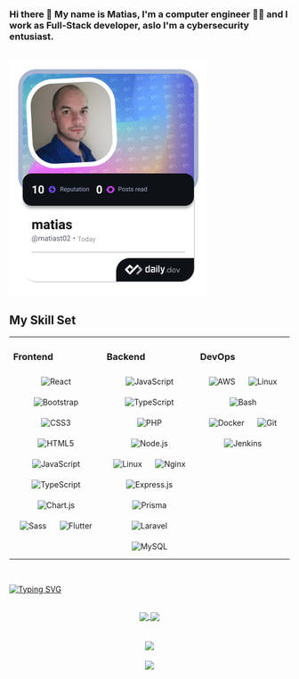 

### Hi there 👋 My name is Matias, I'm  a computer engineer 👨‍💻 and I work as Full-Stack developer, aslo I'm a cybersecurity entusiast.


<!-- <img align="right" alt="Coding" width="800" height="200" src="https://i.giphy.com/media/QpVUMRUJGokfqXyfa1/giphy.webp"> -->
<br/>
<a href="https://app.daily.dev/matiast02"><img src="./devcard.png" width="356" alt="matias's Dev Card"/></a>

## My Skill Set  
<table><tr><td valign="top" width="33%">



### Frontend  
<div align="center">  
<img style="margin: 10px" src="https://profilinator.rishav.dev/skills-assets/react-original-wordmark.svg" alt="React" height="50" />  
<img style="margin: 10px" src="https://profilinator.rishav.dev/skills-assets/bootstrap-plain.svg" alt="Bootstrap" height="50" />  
<img style="margin: 10px" src="https://profilinator.rishav.dev/skills-assets/css3-original-wordmark.svg" alt="CSS3" height="50" />  
<img style="margin: 10px" src="https://profilinator.rishav.dev/skills-assets/html5-original-wordmark.svg" alt="HTML5" height="50" />  
<img style="margin: 10px" src="https://profilinator.rishav.dev/skills-assets/javascript-original.svg" alt="JavaScript" height="50" />  
<img style="margin: 10px" src="https://profilinator.rishav.dev/skills-assets/typescript-original.svg" alt="TypeScript" height="50" />  
<img style="margin: 10px" src="https://profilinator.rishav.dev/skills-assets/logo-title.svg" alt="Chart.js" height="50" />  
<img style="margin: 10px" src="https://profilinator.rishav.dev/skills-assets/sass-original.svg" alt="Sass" height="50" />  
<img style="margin: 10px" src="https://profilinator.rishav.dev/skills-assets/flutterio-icon.svg" alt="Flutter" height="50" />  
</div>

</td><td valign="top" width="33%">



### Backend  
<div align="center">  
<img style="margin: 10px" src="https://profilinator.rishav.dev/skills-assets/javascript-original.svg" alt="JavaScript" height="50" />  
<img style="margin: 10px" src="https://profilinator.rishav.dev/skills-assets/typescript-original.svg" alt="TypeScript" height="50" />  
<img style="margin: 10px" src="https://profilinator.rishav.dev/skills-assets/php-original.svg" alt="PHP" height="50" />  
<img style="margin: 10px" src="https://profilinator.rishav.dev/skills-assets/nodejs-original-wordmark.svg" alt="Node.js" height="50" />  
<img style="margin: 10px" src="https://profilinator.rishav.dev/skills-assets/linux-original.svg" alt="Linux" height="50" />  
<img style="margin: 10px" src="https://profilinator.rishav.dev/skills-assets/nginx-original.svg" alt="Nginx" height="50" />  
<img style="margin: 10px" src="https://profilinator.rishav.dev/skills-assets/express-original-wordmark.svg" alt="Express.js" height="50" />  
<img style="margin: 10px" src="https://profilinator.rishav.dev/skills-assets/prisma.png" alt="Prisma" height="50" />  
<img style="margin: 10px" src="https://profilinator.rishav.dev/skills-assets/laravel-plain-wordmark.svg" alt="Laravel" height="50" />  
<img style="margin: 10px" src="https://profilinator.rishav.dev/skills-assets/mysql-original-wordmark.svg" alt="MySQL" height="50" />  
</div>

</td><td valign="top" width="33%">



### DevOps  
<div align="center">  
<img style="margin: 10px" src="https://profilinator.rishav.dev/skills-assets/amazonwebservices-original-wordmark.svg" alt="AWS" height="50" />  
<img style="margin: 10px" src="https://profilinator.rishav.dev/skills-assets/linux-original.svg" alt="Linux" height="50" />  
<img style="margin: 10px" src="https://profilinator.rishav.dev/skills-assets/gnu_bash-icon.svg" alt="Bash" height="50" />  
<img style="margin: 10px" src="https://profilinator.rishav.dev/skills-assets/docker-original-wordmark.svg" alt="Docker" height="50" />  
<img style="margin: 10px" src="https://profilinator.rishav.dev/skills-assets/git-scm-icon.svg" alt="Git" height="50" />  
<img style="margin: 10px" src="https://profilinator.rishav.dev/skills-assets/jenkins-icon.svg" alt="Jenkins" height="50" />  
</div>

</td></tr></table>  

<br/>

[![Typing SVG](https://readme-typing-svg.herokuapp.com?color=4EF733&lines=A+brief+of+my++Github)](https://git.io/typing-svg)

<br/>  

<div align="center">
  <a href="https://github.com/matiast02/matiast02">
    <img align="center" src="https://github-readme-stats.vercel.app/api?username=matiast02&count_private=true&theme=merko&hide_border=true&hide=issues,contribs&show_icons=true&bg_color=DEG,020344,28b8d5&text_color=ffffff&icon_color=00ee6e" />
  </a>
  <a href="https://github.com/matiast02/matiast02">
    <img align="center" src="https://github-readme-stats.vercel.app/api/top-langs/?username=matiast02&&langs_count=4&hide=C,C%2B%2B,Roff&&layout=compact&bg_color=DEG,28b8d5,020344&text_color=ffffff&icon_color=00ee6e&title_color=00ee6e&hide_border=true" />
  </a>
</div>

<br/>
<br/>

<div align="center">
  <img align="center" src="http://github-readme-streak-stats.herokuapp.com?user=matiast02&theme=merko&hide_border=true" />
</div>

<br/>
 
<div align="center">
  <img align="center" src="https://komarev.com/ghpvc/?username=matiast02&color=brightgreen" />
</div>
  
  
<!--
**matiast02/matiast02** is a ✨ _special_ ✨ repository because its `README.md` (this file) appears on your GitHub profile.

Here are some ideas to get you started:

- 🔭 I’m currently working on ...
- 🌱 I’m currently learning ...
- 👯 I’m looking to collaborate on ...
- 🤔 I’m looking for help with ...
- 💬 Ask me about ...
- 📫 How to reach me: ...
- 😄 Pronouns: ...
- ⚡ Fun fact: ...
-->
